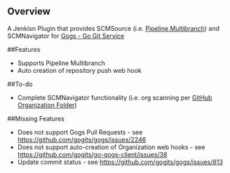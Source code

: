 ## Overview

A Jenkisn Plugin that provides SCMSource (i.e. [Pipeline Multibranch](https://wiki.jenkins-ci.org/display/JENKINS/Pipeline+Multibranch+Plugin)) and SCMNavigator for [Gogs - Go Git Service](https://github.com/gogits/gogs)

##Features

- Supports Pipeline Multibranch
- Auto creation of repository push web hook

##To-do

- Complete SCMNavigator functionality (i.e. org scanning per [GitHub Organization Folder](https://wiki.jenkins-ci.org/display/JENKINS/GitHub+Organization+Folder+Plugin))

##Missing Features

- Does not support Gogs Pull Requests - see https://github.com/gogits/gogs/issues/2246
- Does not support auto-creation of Organization web hooks - see https://github.com/gogits/go-gogs-client/issues/38
- Update commit status - see https://github.com/gogits/gogs/issues/813